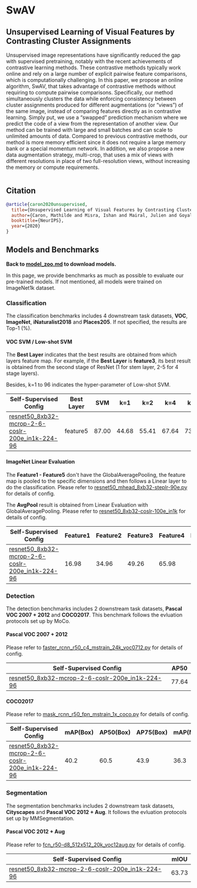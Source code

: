 # SwAV

## Unsupervised Learning of Visual Features by Contrasting Cluster Assignments

<!-- [ABSTRACT] -->

Unsupervised image representations have significantly reduced the gap with supervised pretraining, notably with the recent achievements of contrastive learning methods. These contrastive methods typically work online and rely on a large number of explicit pairwise feature comparisons, which is computationally challenging. In this paper, we propose an online algorithm, SwAV, that takes advantage of contrastive methods without requiring to compute pairwise comparisons. Specifically, our method simultaneously clusters the data while enforcing consistency between cluster assignments produced for different augmentations (or “views”) of the same image, instead of comparing features directly as in contrastive learning. Simply put, we use a “swapped” prediction mechanism where we predict the code of a view from the representation of another view. Our method can be trained with large and small batches and can scale to unlimited amounts of data. Compared to previous contrastive methods, our method is more memory efficient since it does not require a large memory bank or a special momentum network. In addition, we also propose a new data augmentation strategy, multi-crop, that uses a mix of views with different resolutions in place of two full-resolution views, without increasing the memory or compute requirements.

<!-- [IMAGE] -->
<div align="center">
<img  />
</div>

## Citation

<!-- [ALGORITHM] -->

```bibtex
@article{caron2020unsupervised,
  title={Unsupervised Learning of Visual Features by Contrasting Cluster Assignments},
  author={Caron, Mathilde and Misra, Ishan and Mairal, Julien and Goyal, Priya and Bojanowski, Piotr and Joulin, Armand},
  booktitle={NeurIPS},
  year={2020}
}
```

## Models and Benchmarks

**Back to [model_zoo.md](../../../docs/en/model_zoo.md) to download models.**

In this page, we provide benchmarks as much as possible to evaluate our pre-trained models. If not mentioned, all models were trained on ImageNet1k dataset.

### Classification

The classification benchmarks includes 4 downstream task datasets, **VOC**, **ImageNet**,  **iNaturalist2018** and **Places205**. If not specified, the results are  Top-1 (%).

#### VOC SVM / Low-shot SVM

The **Best Layer** indicates that the best results are obtained from which layers feature map. For example, if the **Best Layer** is **feature3**, its best result is obtained from the second stage of ResNet (1 for stem layer, 2-5 for 4 stage layers).

Besides, k=1 to 96 indicates the hyper-parameter of Low-shot SVM.

| Self-Supervised Config                                                                                     | Best Layer | SVM   | k=1   | k=2   | k=4   | k=8   | k=16  | k=32  | k=64  | k=96  |
| ---------------------------------------------------------------------------------------------------------- | ---------- | ----- | ----- | ----- | ----- | ----- | ----- | ----- | ----- | ----- |
| [resnet50_8xb32-mcrop-2-6-coslr-200e_in1k-224-96](swav_resnet50_8xb32-mcrop-2-6-coslr-200e_in1k-224-96.py) | feature5   | 87.00 | 44.68 | 55.41 | 67.64 | 73.67 | 78.14 | 81.58 | 83.98 | 85.15 |

#### ImageNet Linear Evaluation

The **Feature1 - Feature5** don't have the GlobalAveragePooling, the feature map is pooled to the specific dimensions and then follows a Linear layer to do the classification. Please refer to [resnet50_mhead_8xb32-steplr-90e.py](../../benchmarks/classification/imagenet/resnet50_mhead_8xb32-steplr-90e_in1k.py) for details of config.

The **AvgPool** result is obtained from Linear Evaluation with GlobalAveragePooling. Please refer to [resnet50_8xb32-coslr-100e_in1k](../../benchmarks/classification/imagenet/resnet50_8xb32-coslr-100e_in1k.py) for details of config.

| Self-Supervised Config                                                                                     | Feature1 | Feature2 | Feature3 | Feature4 | Feature5 | AvgPool |
| ---------------------------------------------------------------------------------------------------------- | -------- | -------- | -------- | -------- | -------- | ------- |
| [resnet50_8xb32-mcrop-2-6-coslr-200e_in1k-224-96](swav_resnet50_8xb32-mcrop-2-6-coslr-200e_in1k-224-96.py) | 16.98    | 34.96    | 49.26    | 65.98    | 70.74    | 70.55   |

### Detection

The detection benchmarks includes 2 downstream task datasets, **Pascal VOC 2007 + 2012** and **COCO2017**. This benchmark follows the evluation protocols set up by MoCo.

#### Pascal VOC 2007 + 2012

Please refer to [faster_rcnn_r50_c4_mstrain_24k_voc0712.py](../../benchmarks/mmdetection/voc0712/faster_rcnn_r50_c4_mstrain_24k_voc0712.py) for details of config.

| Self-Supervised Config                                                                                     | AP50  |
| ---------------------------------------------------------------------------------------------------------- | ----- |
| [resnet50_8xb32-mcrop-2-6-coslr-200e_in1k-224-96](swav_resnet50_8xb32-mcrop-2-6-coslr-200e_in1k-224-96.py) | 77.64 |

#### COCO2017

Please refer to [mask_rcnn_r50_fpn_mstrain_1x_coco.py](../../benchmarks/mmdetection/coco/mask_rcnn_r50_fpn_mstrain_1x_coco.py) for details of config.

| Self-Supervised Config                                                                                     | mAP(Box) | AP50(Box) | AP75(Box) | mAP(Mask) | AP50(Mask) | AP75(Mask) |
| ---------------------------------------------------------------------------------------------------------- | -------- | --------- | --------- | --------- | ---------- | ---------- |
| [resnet50_8xb32-mcrop-2-6-coslr-200e_in1k-224-96](swav_resnet50_8xb32-mcrop-2-6-coslr-200e_in1k-224-96.py) | 40.2     | 60.5      | 43.9      | 36.3      | 57.5       | 38.8       |

### Segmentation

The segmentation benchmarks includes 2 downstream task datasets, **Cityscapes** and **Pascal VOC 2012 + Aug**. It follows the evluation protocols set up by MMSegmentation.

#### Pascal VOC 2012 + Aug

Please refer to [fcn_r50-d8_512x512_20k_voc12aug.py](../../benchmarks/mmsegmentation/voc12aug/fcn_r50-d8_512x512_20k_voc12aug.py) for details of config.

| Self-Supervised Config                                                                                     | mIOU  |
| ---------------------------------------------------------------------------------------------------------- | ----- |
| [resnet50_8xb32-mcrop-2-6-coslr-200e_in1k-224-96](swav_resnet50_8xb32-mcrop-2-6-coslr-200e_in1k-224-96.py) | 63.73 |
